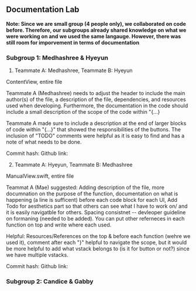 ## Documentation Lab

**Note: Since we are small group (4 people only), we collaborated on code before. Therefore, our subgroups already shared knowledge on what we were working on and we used the same langauge. However, there was still room for imporvement in terms of documentation**


### Subgroup 1: Medhashree & Hyeyun

1. Teammate A: Medhashree, Teammate B: Hyeyun

ContentView, entire file

Teammate A (Medhashree) needs to adjust the header to include the main author(s) of the file, a description of the file, dependencies, and resources used when developing. Furthermore, the documentation in the code should include a small description of the scope of the code within "{...}

Teammate A made sure to include a description at the end of larger blocks of code within "{...}" that showed the responsibilities of the buttons. The inclusion of "TODO" comments were helpful as it is easy to find and has a note of what needs to be done.

Commit hash:
Github link:

2. Teammate A: Hyeyun, Teammate B: Medhashree

ManualView.swift, entire file

Teammat A (Mae) suggested: Adding description of the file, more documnation on the purpose of the function, documentation on what is happening (a line is sufficent) before each code block for each UI,
                          Add Todo for aesthetics part so that others can see what I have to work on/ and it is easily navigatble for others.
                          Spacing consistnet -- devleoper guideline on formaning (needed to be added).
                          You can put other referneces in each function on top and write where each used.

Helpful: Resources/References on the top & before each function (wehre we used it), comment after each "}" helpful to navigate the scope, but it would be more helpful to add what vstack belongs to (is it for button or not?) since
we have multiple vstacks.


Commit hash:
Github link:

### Subgroup 2: Candice & Gabby
